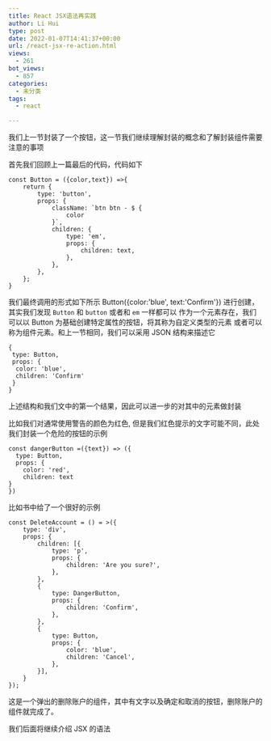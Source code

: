 ```yaml
---
title: React JSX语法再实践
author: Li Hui
type: post
date: 2022-01-07T14:41:37+00:00
url: /react-jsx-re-action.html
views:
  - 261
bot_views:
  - 857
categories:
  - 未分类
tags:
  - react

---
```

我们上一节封装了一个按钮，这一节我们继续理解封装的概念和了解封装组件需要注意的事项

首先我们回顾上一篇最后的代码，代码如下

<pre><code class="language-js line-numbers">const Button = ({color,text}) =&gt;{
    return {
        type: 'button',
        props: {
            className: `btn btn - $ {
                color
            }`,
            children: {
                type: 'em',
                props: {
                    children: text,
                },
            },
        },
    };
}
</code></pre>

我们最终调用的形式如下所示 Button({color:'blue', text:'Confirm'}) 进行创建，其实我们发现 `Button` 和 `button` 或者和 `em` 一样都可以 作为一个元素存在，我们可以以 Button 为基础创建特定属性的按钮，将其称为自定义类型的元素 或者可以称为组件元素。和上一节相同，我们可以采用 JSON 结构来描述它

<pre><code class="language-js line-numbers">{
 type: Button,
 props: {
  color: 'blue',
  children: 'Confirm'
 }
}
</code></pre>

上述结构和我们文中的第一个结果，因此可以进一步的对其中的元素做封装

比如我们对通常使用警告的颜色为红色, 但是我们红色提示的文字可能不同，此处我们封装一个危险的按钮的示例

<pre><code class="language-js line-numbers">const dangerButton =({text}) =&gt; ({
  type: Button,
  props: {
    color: 'red',
    children: text  
}
})
</code></pre>

比如书中给了一个很好的示例

<pre><code class="language-js line-numbers">const DeleteAccount = () = &gt;({
    type: 'div',
    props: {
        children: [{
            type: 'p',
            props: {
                children: 'Are you sure?',
            },
        },
        {
            type: DangerButton,
            props: {
                children: 'Confirm',
            },
        },
        {
            type: Button,
            props: {
                color: 'blue',
                children: 'Cancel',
            },
        }],
    }
});
</code></pre>

这是一个弹出的删除账户的组件，其中有文字以及确定和取消的按钮，删除账户的组件就完成了。

我们后面将继续介绍 JSX 的语法